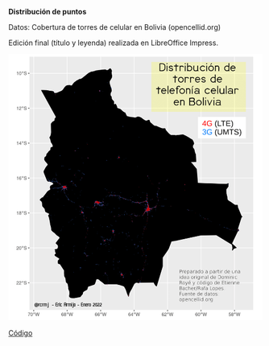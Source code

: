 **Distribución de puntos**

Datos: Cobertura de torres de celular en Bolivia (opencellid.org)

Edición final (título y leyenda) realizada en LibreOffice Impress.

![](salida/mapa_distr_torres_celular_Bolivia.png)

[Código](torres_celular_Bolivia.R)

